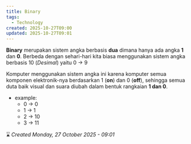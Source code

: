 ```yaml
---
title: Binary
tags:
  - Technology
created: 2025-10-27T09:00
updated: 2025-10-27T09:01
---
```

**Binary** merupakan sistem angka berbasis **dua** dimana hanya ada angka **1** dan **0**. Berbeda dengan sehari-hari kita biasa menggunakan sistem angka berbasis 10 (*Desimal*) yaitu 0 -> 9

Komputer menggunakan sistem angka ini karena komputer semua komponen elektronik-nya berdasarkan 1 (**on**) dan 0 (**off**), sehingga semua duta baik visual dan suara diubah dalam bentuk rangkaian **1 dan 0**.

- example:
	- 0 -> 0
	- 1 -> 1
	- 2 -> 10
	- 3 -> 11


⌛ *Created Monday, 27 October 2025 - 09:01*